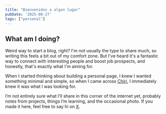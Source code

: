 ```yaml
---
title: "Bienvenidos a algun lugar"
pubDate: '2025-08-27'
tags: ["personal"]
---
```


## What am I doing?

Weird way to start a blog, right? I'm not usually the type to share much, so writing this feels a bit out of my comfort zone. But I've heard it's a fantastic way to connect with interesting people and boost job prospects, and honestly, that's exactly what I'm aiming for.

When I started thinking about building a personal page, I knew I wanted something minimal and simple, so when I came across [Chiri](https://astro-chiri.netlify.app/), I immediately knew it was what I was looking for. 

I’m not entirely sure what I’ll share in this corner of the internet yet, probably notes from projects, things I’m learning, and the occasional photo. If you made it here, feel free to say hi on [X](https://x.com/franmessina_).
